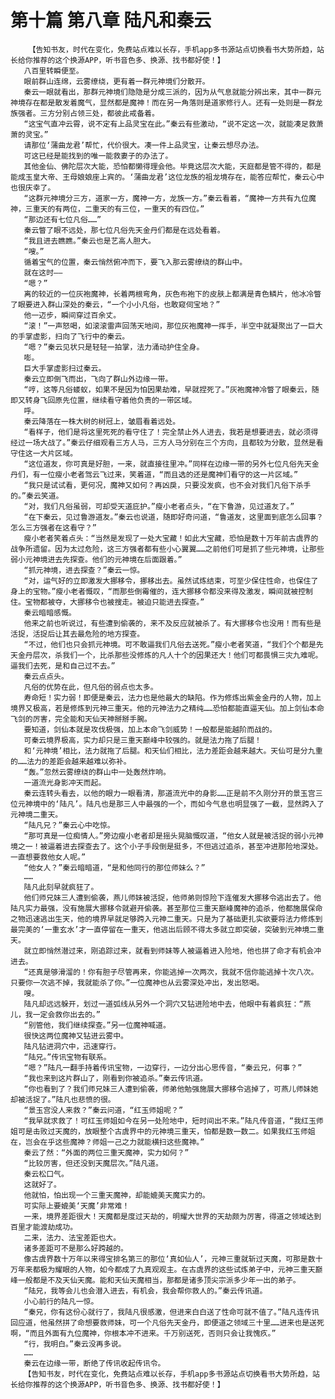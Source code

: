 # 第十篇 第八章 陆凡和秦云
        【告知书友，时代在变化，免费站点难以长存，手机app多书源站点切换看书大势所趋，站长给你推荐的这个换源APP，听书音色多、换源、找书都好使！】
       八百里转瞬便至。
       眼前群山连绵，云雾缭绕，更有着一群元神境们分散开。
       秦云一眼就看出，那群元神境们隐隐是分成三派的，因为从气息就能分辨出来，其中一群元神境存在都是散发着魔气，显然都是魔神！而在另一角落则是道家修行人。还有一处则是一群龙族强者。三方分别占领三处，都彼此戒备着。
       “这宝气直冲云霄，说不定有上品灵宝在此。”秦云有些激动，“说不定这一次，就能凑足救萧萧的灵宝。”
       请那位‘蒲曲龙君’帮忙，代价很大。凑一件上品灵宝，让秦云想尽办法。
       可这已经是能找到的唯一能救妻子的办法了。
       其他金仙、佛陀层次大能，恐怕都懒得理会他。毕竟这层次大能，天庭都是管不得的，都是能成玉皇大帝、王母娘娘座上宾的。‘蒲曲龙君’这位龙族的祖龙境存在，能答应帮忙，秦云心中也很庆幸了。
       “这群元神境分三方，道家一方，魔神一方，龙族一方。”秦云看着，“魔神一方共有九位魔神，三重天的有两位，二重天的有三位，一重天的有四位。”
       “那边还有七位凡俗……”
       秦云瞥了眼不远处，那七位凡俗先天金丹们都是在远处看着。
       “我且进去瞧瞧。”秦云也是艺高人胆大。
       “嗖。”
       循着宝气的位置，秦云悄然俯冲而下，要飞入那云雾缭绕的群山中。
       就在这时——
       “嗯？”
       离的较近的一位灰袍魔神，长着两根弯角，灰色布袍下的皮肤上都满是青色鳞片，他冰冷瞥了眼要进入群山深处的秦云，“一个小小凡俗，也敢窥伺宝地？”
       他一迈步，瞬间穿过百余丈。
       “滚！”一声怒喝，如滚滚雷声回荡天地间，那位灰袍魔神一挥手，半空中就凝聚出了一巨大的手掌虚影，扫向了飞行中的秦云。
       “嗯？”秦云见状只是轻轻一拍掌，法力涌动护住全身。
       嘭。
       巨大手掌虚影扫过秦云。
       秦云立即倒飞而出，飞向了群山外边缘一带。
       “哼，这等凡俗蝼蚁，如果不是因为怕因果劫难，早就捏死了。”灰袍魔神冷瞥了眼秦云，随即又转身飞回原先位置，继续看守着他负责的一带区域。
       呼。
       秦云降落在一株大树的树冠上，皱眉看着远处。
       “看样子，他们是将这里死死的看守住了！完全禁止外人进去，我若是想要进去，就必须得经过一场大战了。”秦云仔细观看三方人马，三方人马分别在三个方向，且都较为分散，显然是看守住这一大片区域。
       “这位道友，你可真是好胆，一来，就直接往里冲。”同样在边缘一带的另外七位凡俗先天金丹们，有一位瘦小老者驾云飞过来，笑着道，“而且选的还是魔神们看守的这一片区域。”
       “我只是试试看，更何况，魔神又如何？再凶戾，只要没发疯，也不会对我们凡俗下杀手的。”秦云笑道。
       “对，我们凡俗虽弱，可却受天道庇护。”瘦小老者点头，“在下鲁游，见过道友了。”
       “在下秦云，见过鲁游道友。”秦云也说道，随即好奇问道，“鲁道友，这里面到底怎么回事？怎么三方强者在这看守？”
       瘦小老者笑着点头：“当然是发现了一处大宝藏！如此大宝藏，恐怕是数十万年前古虞界的战争所遗留。因为太过危险，这三方强者都有些小心翼翼……之前他们可是抓了些元神境，让那些弱小元神境进去先探查。他们的元神境在后面跟着。”
       “抓元神境，进去探查？”秦云一惊。
       “对，运气好的立即激发大挪移令，挪移出去。虽然试炼结束，可至少保住性命，也保住了身上的宝物。”瘦小老者慨叹，“而那些倒霉催的，连大挪移令都没来得及激发，瞬间就被控制住。宝物都被夺，大挪移令也被搜走。被迫只能进去探查。”
       秦云暗暗感慨。
       他来之前也听说过，有些遭到偷袭的，来不及反应就被杀了。有大挪移令也没用！而有些是活捉，活捉后让其去最危险的地方探查。
       “不过，他们也只会抓元神境。可不敢逼我们凡俗去送死。”瘦小老者笑道，“我们个个都是先天金丹层次，杀我们一个，比杀那些没修炼的凡人十个的因果还大！他们可都畏惧三灾九难呢。逼我们去死，是和自己过不去。”
       秦云点点头。
       凡俗的优势在此，但凡俗的弱点也太多。
       寿命短！实力弱！即便是秦云，法力也是他最大的缺陷。作为修炼出紫金金丹的人物，加上境界又极高，若是修炼到元神三重天。他的元神法力之精纯……恐怕都能直逼天仙。加上剑仙本命飞剑的厉害，完全能和天仙天神掰掰手腕。
       要知道，剑仙本就是攻伐极强，加上本命飞剑威势！一般都是能越阶而战的。
       可秦云境界极高，实力却只是三重天巅峰中较强的。就是法力拖了后腿！
       和‘元神境’相比，法力就拖了后腿。和天仙们相比，法力差距会越来越大。天仙可是分九重的……法力的差距会越来越难以弥补。
       “轰。”忽然云雾缭绕的群山中一处轰然炸响。
       一道流光身影冲天而起。
       秦云连转头看去，以他的眼力一眼看清，那道流光中的身影……正是前不久刚分开的景玉宫三位元神境中的‘陆凡’。陆凡也是那三人中最强的一个，而如今气息也明显强了一截，显然跨入了元神境二重天。
       “陆凡兄？”秦云心中吃惊。
       “那可真是一位痴情人。”旁边瘦小老者却是摇头晃脑慨叹道，“他女人就是被活捉的弱小元神境之一！被逼着进去探查去了。这个小子手段倒是挺多，不但逃过追杀，甚至冲进那险地深处。一直想要救他女人呢。”
       “他女人？”秦云暗暗道，“是和他同行的那位师妹么？”
       ……
       陆凡此刻早就疯狂了。
       他们师兄妹三人遭到偷袭，燕儿师妹被活捉，他师弟则惊险下连催发大挪移令逃出去了。他陆凡实力最强，没有施展大挪移令就避开偷袭。甚至那位三重天巅峰魔神的追杀，他都施展保命之物迅速逃出生天，他的境界早就足够跨入元神二重天。只是为了基础更扎实欲要将法力修炼到最完美的‘一重玄水’才一直停留在一重天，他逃出后顾不得太多就立即突破，突破到元神境二重天。
       就立即悄然潜过来，刚追踪过来，就看到师妹等人被逼着进入险地，他也拼了命才有机会冲进去。
       “还真是够滑溜的！你有胆子尽管再来，你能逃掉一次两次，我就不信你能逃掉十次八次。只要你一次逃不掉，我就能杀了你。”一位魔神也从云雾深处冲出，发出怒喝。
       嗖。
       陆凡却远远躲开，划过一道弧线从另外一个洞穴又钻进险地中去，他眼中有着疯狂：“燕儿，我一定会救你出去的。”
       “别管他，我们继续探查。”另一位魔神喊道。
       很快这两位魔神又钻进云雾中。
       陆凡钻进洞穴中，迅速穿行。
       “陆兄。”传讯宝物有联系。
       “嗯？”陆凡一翻手持着传讯宝物，一边穿行，一边分出心思传音，“秦云兄，何事？”
       “我也来到这片群山了，刚看到你被追杀。”秦云传讯道。
       “你也看到了？我们师兄妹三人遭到偷袭，师弟他勉强施展大挪移令逃掉了，可燕儿师妹她却被活捉了。”陆凡也悲愤的很。
       “景玉宫没人来救？”秦云问道，“红玉师姐呢？”
       “我早就求救了！可红玉师姐如今在另一处险地中，短时间出不来。”陆凡传音道，“我红玉师姐可是击败过天魔的，放眼整个古虞界中的元神境三重天，怕都是数一数二。如果我红玉师姐在，岂会在乎这些魔神？师姐一己之力就能横扫这些魔神。”
       秦云了然：“外面的两位三重天魔神，实力如何？”
       “比较厉害，但还没到天魔层次。”陆凡道。
       秦云松口气。
       这就好了。
       他就怕，怕出现一个三重天魔神，却能媲美天魔实力的。
       可实际上要媲美‘天魔’非常难！
       一来，境界差距很大！天魔都是度过天劫的，明耀大世界的天劫颇为厉害，得道之领域达到百里才能渡劫成功。
       二来，法力、法宝差距也大。
       诸多差距可不是那么好跨越的。
       像古虞界数十万年以来得宝排名第三的那位‘真如仙人’，元神三重就斩过天魔，可那是数十万年来都极为耀眼的人物，如今都成了九真观观主。在古虞界的这些试炼弟子中，元神三重天巅峰一般都是不及天仙天魔。能和天仙天魔相当，那都是诸多顶尖宗派多少年一出的弟子。
       “陆兄，我等会儿也会潜入进去，有机会，我会帮你救人的。”秦云传讯道。
       小心前行的陆凡一惊。
       “秦兄，你有这份心就行了，我陆凡很感激，但进来白白送了性命可就不值了。”陆凡连传讯回应道，他虽然拼了命想要救师妹，可一个凡俗先天金丹，即便道之领域三十里……进来也是送死啊，“而且外面有九位魔神，你根本冲不进来。千万别送死，否则只会让我愧疚。”
       “行，我明白。”秦云没再多说。
       ……
       秦云在边缘一带，断绝了传讯收起传讯令。
       【告知书友，时代在变化，免费站点难以长存，手机app多书源站点切换看书大势所趋，站长给你推荐的这个换源APP，听书音色多、换源、找书都好使！】